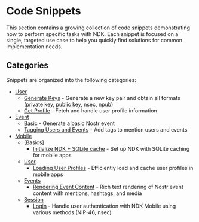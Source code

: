 # Code Snippets

This section contains a growing collection of code snippets demonstrating how to perform specific tasks with NDK. Each snippet is focused on a single, targeted use case to help you quickly find solutions for common implementation needs.

## Categories

Snippets are organized into the following categories:

- [User](./user/)
    - [Generate Keys](./user/generate-keys.md) - Generate a new key pair and obtain all formats (private key, public key, nsec, npub)
    - [Get Profile](./user/get-profile.md) - Fetch and handle user profile information
- [Event](./event/)
    - [Basic](./event/basic.md) - Generate a basic Nostr event
    - [Tagging Users and Events](./event/tagging-users-and-events.md) - Add tags to mention users and events
- [Mobile](./mobile/)
    - [Basics]
        - [Initialize NDK + SQLite cache](./mobile/ndk/initializing-ndk.md) - Set up NDK with SQLite caching for mobile apps
    - [User](./mobile/user/)
        - [Loading User Profiles](./mobile/user/loading-user-profiles.md) - Efficiently load and cache user profiles in mobile apps
    - [Events](./mobile/events/)
        - [Rendering Event Content](./mobile/events/rendering-event-content.md) - Rich text rendering of Nostr event content with mentions, hashtags, and media
    - [Session](./mobile/session/)
        - [Login](./mobile/session/login.md) - Handle user authentication with NDK Mobile using various methods (NIP-46, nsec)
